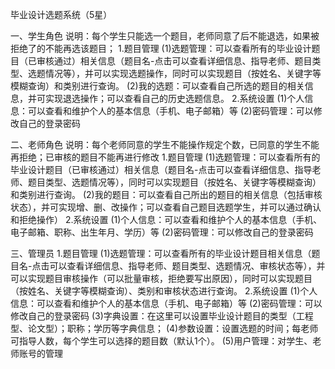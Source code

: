 毕业设计选题系统（5星）

一、学生角色
说明：每个学生只能选一个题目，老师同意了后不能退选，如果被拒绝了的不能再选该题目；
1.题目管理
(1)选题管理：可以查看所有的毕业设计题目（已审核通过）相关信息（题目名-点击可以查看详细信息、指导老师、题目类型、选题情况等），并可以实现选题操作，同时可以实现题目（按姓名、关键字等模糊查询）和类别进行查询。
(2)我的选题：可以查看自己所选的题目的相关信息，并可实现退选操作；可以查看自己的历史选题信息。
2.系统设置
(1)个人信息：可以查看和维护个人的基本信息（手机、电子邮箱）等
(2)密码管理：可以修改自己的登录密码

二、老师角色
说明：每个老师同意的学生不能操作规定个数，已同意的学生不能再拒绝；已审核的题目不能再进行修改
1.题目管理
(1)选题管理：可以查看所有的毕业设计题目（已审核通过）相关信息（题目名-点击可以查看详细信息、指导老师、题目类型、选题情况等），同时可以实现题目（按姓名、关键字等模糊查询）和类别进行查询。
(2)我的题目：可以查看自己所出的题目的相关信息（包括审核状态），并可实现增、删、改操作；可以查看自己题目选题学生，并可以通过确认和拒绝操作）
2.系统设置
(1)个人信息：可以查看和维护个人的基本信息（手机、电子邮箱、职称、出生年月、学历）等
(2)密码管理：可以修改自己的登录密码

三、管理员
1.题目管理
(1)选题管理：可以查看所有的毕业设计题目相关信息（题目名-点击可以查看详细信息、指导老师、题目类型、选题情况、审核状态等），并可以实现题目审核操作（可以批量审核，拒绝要写出原因），同时可以实现题目（按姓名、关键字等模糊查询）、类别和审核状态进行查询。
2.系统设置
(1)个人信息：可以查看和维护个人的基本信息（手机、电子邮箱）等
(2)密码管理：可以修改自己的登录密码
(3)字典设置：在这里可以设置毕业设计题目的类型（工程型、论文型）；职称；学历等字典信息；
(4)参数设置：设置选题的时间；每老师可指导人数，每个学生可以选择的题目数（默认1个）。
(5)用户管理：对学生、老师账号的管理

